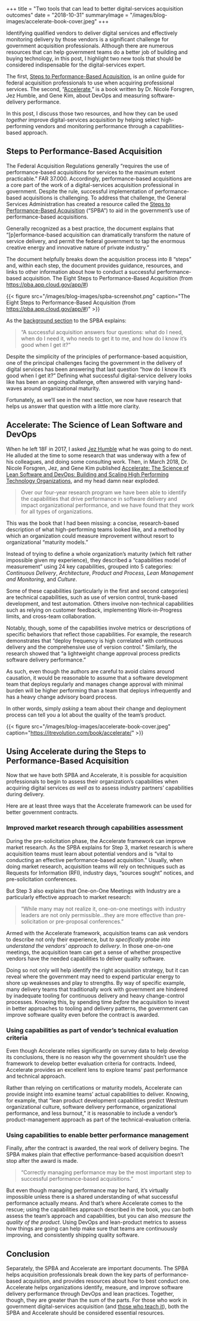 +++
title = "Two tools that can lead to better digital-services acquisition outcomes"
date = "2018-10-31"
summaryImage = "/images/blog-images/accelerate-book-cover.jpeg"
+++

Identifying qualified vendors to deliver digital services and effectively monitoring delivery by those vendors is a significant challenge for government acquisition professionals. Although there are numerous resources that can help government teams do a better job of building and buying technology, in this post, I highlight two new tools that should be considered indispensable for the digital-services expert.

The first, [Steps to Performance-Based Acquisition](https://pba.app.cloud.gov/app/#/), is an online guide for federal acquisition professionals to use when acquiring professional services. The second, “[Accelerate](https://itrevolution.com/book/accelerate/),” is a book written by Dr. Nicole Forsgren, Jez Humble, and Gene Kim, about DevOps and measuring software-delivery performance.

In this post, I discuss those two resources, and how they can be used _together_ improve digital-services acquisition by helping select high-performing vendors and monitoring performance through a capabilities-based approach.

## Steps to Performance-Based Acquisition

The Federal Acquisition Regulations generally “requires the use of performance-based acquisitions for services to the maximum extent practicable.” FAR 37.000. Accordingly, performance-based acquisitions are a core part of the work of a digital-services acquisition professional in government. Despite the rule, successful implementation of performance-based acquisitions is challenging. To address that challenge, the General Services Administration has created a resource called the [Steps to Performance-Based Acquisition](https://pba.app.cloud.gov/app/#/) (“SPBA”) to aid in the government’s use of performance-based acquisitions.

Generally recognized as a best practice, the document explains that “[p]erformance-based acquisition can dramatically transform the nature of service delivery, and permit the federal government to tap the enormous creative energy and innovative nature of private industry.”

The document helpfully breaks down the acquisition process into 8 “steps” and, within each step, the document provides guidance, resources, and links to other information about how to conduct a successful performance-based acquisition.
The Eight Steps to Performance-Based Acquisition (from https://pba.app.cloud.gov/app/#)

{{< figure src="/images/blog-images/spba-screenshot.png" caption="The Eight Steps to Performance-Based Acquisition (from https://pba.app.cloud.gov/app/#)" >}}

As the [background section](https://pba.app.cloud.gov/app/#/pba/about/background) to the SPBA explains:

> “A successful acquisition answers four questions: what do I need, when do I need it, who needs to get it to me, and how do I know it’s good when I get it?”

Despite the simplicity of the principles of performance-based acquisition, one of the principal challenges facing the government in the delivery of digital services has been answering that last question “how do I know it’s good when I get it?” Defining what successful digital-service delivery looks like has been an ongoing challenge, often answered with varying hand-waves around organizational maturity.

Fortunately, as we’ll see in the next section, we now have research that helps us answer that question with a little more clarity.

## Accelerate: The Science of Lean Software and DevOps

When he left 18F in 2017, I asked [Jez Humble](https://twitter.com/jezhumble) what he was going to do next. He alluded at the time to some research that was underway with a few of his colleagues, and doing some consulting work. Then, in March 2018, Dr. Nicole Forsgren, Jez, and Gene Kim published [Accelerate: The Science of Lean Software and DevOps: Building and Scaling High Performing Technology Organizations](https://itrevolution.com/book/accelerate/), and my head damn near exploded.

> Over our four-year research program we have been able to identify the capabilities that drive performance in software delivery and impact organizational performance, and we have found that they work for all types of organizations.

This was the book that I had been missing: a concise, research-based description of what high-performing teams looked like, and a method by which an organization could measure improvement without resort to organizational “maturity models.”

Instead of trying to define a whole organization’s maturity (which felt rather impossible given my experience), they described a “capabilities model of measurement” using 24 key capabilities, grouped into 5 categories: *Continuous Delivery*, *Architecture*, *Product and Process*, *Lean Management and Monitoring*, and *Culture*.

Some of these capabilities (particularly in the first and second categories) are technical capabilities, such as use of version control, trunk-based development, and test automation. Others involve non-technical capabilities such as relying on customer feedback, implementing Work-in-Progress limits, and cross-team collaboration.

Notably, though, some of the capabilities involve metrics or descriptions of specific behaviors that reflect those capabilities. For example, the research demonstrates that “deploy frequency is high correlated with continuous delivery and the comprehensive use of version control.” Similarly, the research showed that “a lightweight change approval process predicts software delivery performance.”

As such, even though the authors are careful to avoid claims around causation, it would be reasonable to assume that a software development team that deploys regularly and manages change approval with minimal burden will be higher performing than a team that deploys infrequently and has a heavy change advisory board process.

In other words, simply _asking_ a team about their change and deployment process can tell you a lot about the quality of the team’s product.

{{< figure src="/images/blog-images/accelerate-book-cover.jpeg" caption="https://itrevolution.com/book/accelerate/" >}}

## Using Accelerate during the Steps to Performance-Based Acquisition

Now that we have both SPBA and Accelerate, it is possible for acquisition professionals to begin to assess their organization’s capabilities when acquiring digital services _as well as_ to assess industry partners’ capabilities during delivery.

Here are at least three ways that the Accelerate framework can be used for better government contracts.

### Improved market research through capabilities assessment

During the pre-solicitation phase, the Accelerate framework can improve market research. As the SPBA explains for Step 3, market research is where acquisition teams must learn about potential vendors and is “vital to conducting an effective performance-based acquisition.” Usually, when doing market research, acquisition teams will rely on techniques such as Requests for Information (RFI), industry days, “sources sought” notices, and pre-solicitation conferences.

But Step 3 also explains that One-on-One Meetings with Industry are a particularly effective approach to market research:

> “While many may not realize it, one-on-one meetings with industry leaders are not only permissible…they are more effective than pre-solicitation or pre-proposal conferences.”

Armed with the Accelerate framework, acquisition teams can ask vendors to describe not only their experience, but _to specifically probe into understand the vendors’ approach to delivery_. In those one-on-one meetings, the acquisition team can get a sense of whether prospective vendors have the needed capabilities to deliver quality software.

Doing so not only will help identify the right acquisition strategy, but it can reveal where the government may need to expend particular energy to shore up weaknesses and play to strengths. By way of specific example, many delivery teams that traditionally work with government are hindered by inadequate tooling for continuous delivery and heavy change-control processes. Knowing this, by spending time _before_ the acquisition to invest in better approaches to tooling and delivery patterns, the government can improve software quality even before the contract is awarded.

### Using capabilities as part of vendor’s technical evaluation criteria

Even though Accelerate relies significantly on survey data to help develop its conclusions, there is no reason why the government shouldn’t use the framework to develop better evaluation criteria for contracts. Indeed, Accelerate provides an excellent lens to explore teams’ past performance and technical approach.

Rather than relying on certifications or maturity models, Accelerate can provide insight into examine teams’ actual capabilities to deliver. Knowing, for example, that “lean product development capabilities predict Westrum organizational culture, software delivery performance, organizational performance, and less burnout,” it is reasonable to include a vendor’s product-management approach as part of the technical-evaluation criteria.

### Using capabilities to enable better performance management

Finally, after the contract is awarded, the real work of delivery begins. The SPBA makes plain that effective performance-based acquisition doesn’t stop after the award is made.

> “Correctly managing performance may be the most important step to successful performance-based acquisitions.”

But even though managing performance may be hard, it’s virtually impossible unless there is a shared understanding of what successful performance actually means. And that’s where Accelerate comes to the rescue; using the capabilities approach described in the book, you can both assess the team’s approach and capabilities, but you can also _measure the quality of the product_. Using DevOps and lean-product metrics to assess how things are going can help make sure that teams are continuously improving, and consistently shipping quality software.

## Conclusion

Separately, the SPBA and Accelerate are important documents. The SPBA helps acquisition professionals break down the key parts of performance-based acquisition, and provides resources about how to best conduct one. Accelerate helps organizations identify, measure, and improve software delivery performance through DevOps and lean practices. Together, though, they are greater than the sum of the parts. For those who work in government digital-services acquisition (and [those who teach it](https://medium.com/@vdavez/my-next-chapter-61295c237d67)), both the SPBA and Accelerate should be considered essential resources.
